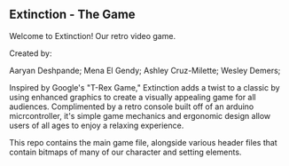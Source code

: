 ## Extinction - The Game

Welcome to Extinction! Our retro video game.

Created by:

Aaryan Deshpande;
Mena El Gendy;
Ashley Cruz-Milette;
Wesley Demers;

Inspired by Google's "T-Rex Game," Extinction adds a twist to a classic by using enhanced graphics to create a visually appealing game for all audiences. Complimented by a retro console built off of an arduino micrcontroller, it's simple game mechanics and ergonomic design allow users of all ages to enjoy a relaxing experience.

This repo contains the main game file, alongside various header files that contain bitmaps of many of our character and setting elements. 
